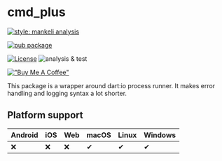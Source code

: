 # cmd_plus

[![style: mankeli analysis][mankeli_analysis_badge]][mankeli_analysis_badge_link]

[![pub package][pub_badge]][pub_badge_link]

[![License][license_badge]][license_badge_link]
![analysis & test][analysis_and_test]



[!["Buy Me A Coffee"](https://www.buymeacoffee.com/assets/img/custom_images/orange_img.png)](https://www.buymeacoffee.com/mankeli)


This package is a wrapper around dart:io process runner. It makes error handling and logging syntax a lot shorter.

## Platform support
| Android | iOS | Web   | macOS | Linux | Windows |
|---------|-----|-------|-------|-------|---------|
| :x:     | :x: | :x:   | ✔     | ✔     |  ✔      |




[mankeli_analysis_badge]: https://img.shields.io/badge/style-mankeli__analysis-blue
[mankeli_analysis_badge_link]: https://pub.dev/packages/mankeli_analysis


[license_badge]: https://img.shields.io/badge/license-BSD%203--clause-blue.svg
[license_badge_link]: https://opensource.org/licenses/BSD-3-Clause
[analysis_and_test]: https://github.com/Mankeli-Software/cmd_plus/actions/workflows/flutter.yml/badge.svg
[cmd_plus_link]: https://pub.dev/packages/cmd_plus
[pub_badge]: https://img.shields.io/pub/v/cmd_plus.svg
[pub_badge_link]: https://pub.dev/packages/cmd_plus


